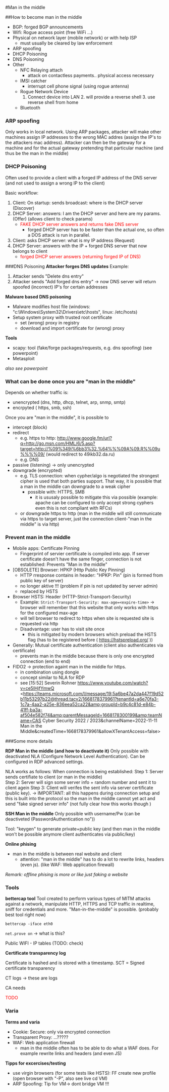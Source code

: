 #Man in the middle


##How to become man in the middle

- BGP: forged BGP announcements
- Wifi: Rogue access point (free WiFi ...)
- Physical on network layer (mobile network) or with help ISP
    - must usually be cleared by law enforcement
- ARP spoofing
- DHCP Poisoning
- DNS Poisoning
- Other
    - NFC Relaying attach
        - attack on contactless payments.. physical access necessary
    -  IMSI catcher 
        - interrupt cell phone signal (using rogue antenna)
    - Rogue Network Device
        1. Connect device into LAN 2. will provide a reverse shell 3. use reverse shell from home
    - Bluetooth
  

### ARP spoofing
Only works in local network. Using ARP packages, attacker will make other machines assign IP addresses to the wrong MAC addres (assign the IP's to the attackers mac address). 
Attacker can then be the gateway for a machine and for the actual gateway pretending that particular machine (and thus be the man in the middle) 


### DHCP Poisoning

Often used to provide a client with a forged IP address of the DNS server (and not used to assign a wrong IP to the client)

Basic workflow: 
1. Client: On startup: sends broadcast: where is the DHCP server (Discover)
2. DHCP Server:  answers: I am the DHCP server and here are my params. (Offer) (allows client to check params)
    - <span style="color:red">FAKE DHCP server answers and returns fake DNS server</span>
        - forged DHCP server has to be faster than the actual one, so often a DOS attack is run in parallel. 
3. Client: asks DHCP server: what is my IP address (Request)
4. DHCP Server: answers with the IP + forged DNS server  that now belongs to client
    - <span style="color:red">forged DHCP server answers (returning forged IP of DNS)</span>

###DNS Poisoning
**Attacker forges DNS updates** 
Example: 
1. Attacker sends "Delete dns entry"
2. Attacker sends "Add forged dns entry"
-> now DNS server will return spoofed (incorrect) IP's for certain addresses

**Malware based DNS poisoning**
- Malware modifies host file (windows: "c:\Windows\System32\Drivers\etc\hosts", linux: /etc/hosts)
- Setup system proxy with trusted root certificate
    - set (wrong) proxy in registry
    - download and import certificate for (wrong) proxy

**Tools**
-  scapy: tool (fake/forge packages/requests, e.g. dns spoofing)  (see powerpoint)
- Metasploit

*also see powerpoint*


### What can be done once you are "man in the middle"

Depends on whether traffic is: 
- unencrypted (dns, http, dhcp, telnet, arp, snmp, smtp)
- encrpyted ( https, smb, ssh)

Once you are "man in the middle", it is possible to 
- intercept  (block)
- redirect 
    - e.g. https to http: http://www.google.fm/url?q=http://go.msn.com/HML/6/5.asp?target=http://%09%349i%6bb3%32.%64%%%09A%09.R%%09u%%%%09/   (would redirect to 49ikb32.da.ru)
    - e.g. DNS
- passive (listening) -> only unencrypted
- downgrade (encrypted)
    - e.g. TLS connection: when cypher/algo is negotiated the strongest cipher is used that both parties support. That way, it is possible that a man in the middle can downgrade to a weak cipher
        - possible with: HTTPS, SMB
            - it is ususaly possible to mitigate this via possible (example: apache can be configured to only accept strong cyphers even this is not compliant with RFCs)
    - or downgrade https to http (man in the middle will still communicate via https to target server, just the connection client-"man in the middle" is via http)




### Prevent man in the middle

- Mobile apps:  Certificate Pinning
    - Fingerprint of servier certificate is compiled into app. If server certificate doesn't have the same finger, connection is not established:  Prevents "Man in the middle"
- [OBSOLETE] Browser: HPKP  (Http Public Key Pinning)
    - HTTP rresponse contains in header: "HPKP: Pin" (pin is formed from public key of server)
    - no longer aktive !!! (problem if pin is not updated by server admin)
    - replaced by HSTS
- Browser HSTS: Header (HTTP-Strict-Transport-Security)
    - Example: `Strict-Transport-Security: max-age=<expire-time>` -> browser will remember that this website that only works with https for the configured max-age
    - will tell browser to redirect to https when site is requested site is requested via http
    - Disadvantage: user has to visit site once
        - this is mitigated by modern browsers which preload the HSTS flag (has to be registered before ( https://hstspreload.org/ ))
- Generally: Mutual certificate authentication (client also authenticates via certificate)
    - prevents man in the middle because there is only one encrypted connection (end to end) 
- FIDO2 -> protection againt man in the middle for https. 
    - in combination using dongle 
    - concept similar to NLA for RDP
    - see [15:52] Severin Rohner
    https://www.youtube.com/watch?v=ce5IHjfYmwQ
<https://teams.microsoft.com/l/message/19:5a6be47a2da447f19d52b11b53297b22@thread.tacv2/1668178379961?tenantId=a6e70fa3-1c7a-4aa2-a25e-836eea52ca22&amp;groupId=b9c4c81d-e84b-41ff-ba3a-af504e582f74&amp;parentMessageId=1668178300199&amp;teamName=CAS Cyber Security 2022 / 2023&amp;channelName=2022-11-11 Man in the Middle&amp;createdTime=1668178379961&amp;allowXTenantAccess=false> 



###Some more details


**RDP Man in the middle (and how to deactivate it)**
Only possible with deactivated NLA (Configure Network Level Authentication). Can be configured in RDP advanced settings. 

NLA works as follows: 
When connection is being established:
Step 1: Server sends certifiate to client (or man in the middle)  
Step 2: Server will sign some server info + random number and sent it to client agein 
Step 3: Client will verifes the sent info via server certificate (public key). 
-> IMPORTANT: all this happens during connection setup and this is built into the protocol so the man in the middle cannot yet act and send "fake signed server info" (not fully clear how this works though )



**SSH Man in the middle**
Only possible with username/Pw (can be deactiveted (PasswordAuthentication no"))

Tool: "keygen" to generate private+public key (and then man in the middle won't be possible anymore client authenticates via public/key)


**Online phising**
- man in the middle is between real website and client
    - attention: "man in the middle" has to do a lot to rewrite links, headers (even js). (like  WAF: Web application firewall)

*Remark: offline phising is more or like just faking a website*


### Tools
**bettercap tool**
Tool created to perform various types of MITM attacks against a network, manipulate HTTP, HTTPS and TCP traffic in realtime, sniff for credentials and more. "Man-in-the-middle" is possible.  (probably best tool right now)

`bettercap -iface eth0`


`net.prove on`  -> what is this?



Public WIFI
    - IP tables (TODO: check)


**Certificate transparency log**

Certificate is hashed and is stored with a timestamp.
SCT = Signed certificate transparency

CT logs  -> these are logs

CA needs 

<span style="color:red"> TODO<span>


### Varia
**Terms and varia**
- Cookie: Secure: only via encrypted connection
- Transparent Proxy: ...?????
- WAF: Web application firewall 
    - man in the middle often has to be able to do what a WAF does. For example rewrite links and headers (and even JS)

**Tipps for excercises/testing**
- use virgin browsers (for some tests like HSTS): FF create new profile  (open browser with "-P", also see live cd VM)
- ARP Spoofing: Tip for VM-> dont bridge VM !!!